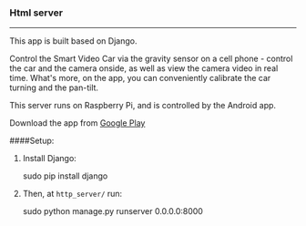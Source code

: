 ### Html server
----------
This app is built based on Django.

Control the Smart Video Car via the gravity sensor on a cell phone - control the car and the camera onside, as well as view the camera video in real time. What's more, on the app, you can conveniently calibrate the car turning and the pan-tilt. 

This server runs on Raspberry Pi, and is controlled by the Android app.

Download the app from [Google Play](https://play.google.com/store/apps/details?id=appinventor.ai_cavonxx.SunFounder_Smart_Video_Car)

####Setup:
1. Install Django:

	sudo pip install django
2. Then, at `http_server/` run:

	sudo python manage.py runserver 0.0.0.0:8000
